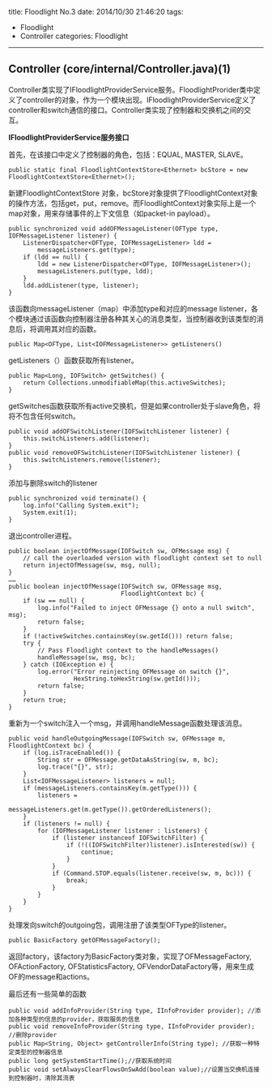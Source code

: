 title: Floodlight No.3
date: 2014/10/30 21:46:20 
tags: 
- Floodlight
- Controller
categories: Floodlight
---

## Controller (core/internal/Controller.java)(1) ##


Controller类实现了IFloodlightProviderService服务。FloodlightProrider类中定义了controller的对象，作为一个模块出现。IFloodlightProviderService定义了controller和switch通信的接口。Controller类实现了控制器和交换机之间的交互。

**IFloodlightProviderService服务接口**
<!--more-->
首先，在该接口中定义了控制器的角色，包括：EQUAL, MASTER, SLAVE。

    public static final FloodlightContextStore<Ethernet> bcStore = new FloodlightContextStore<Ethernet>();
新建FloodlightContextStore 对象，bcStore对象提供了FloodlightContext对象的操作方法，包括get，put，remove。而FloodlightContext对象实际上是一个map对象，用来存储事件的上下文信息（如packet-in payload）。

    public synchronized void addOFMessageListener(OFType type, IOFMessageListener listener) {
        ListenerDispatcher<OFType, IOFMessageListener> ldd = 
            messageListeners.get(type);
        if (ldd == null) {
            ldd = new ListenerDispatcher<OFType, IOFMessageListener>();
            messageListeners.put(type, ldd);
        }
        ldd.addListener(type, listener);
    }
该函数向messageListener（map）中添加type和对应的message listener，各个模块通过该函数向控制器注册各种其关心的消息类型，当控制器收到该类型的消息后，将调用其对应的函数。

    public Map<OFType, List<IOFMessageListener>> getListeners() 
getListeners（）函数获取所有listener。

    public Map<Long, IOFSwitch> getSwitches() {
        return Collections.unmodifiableMap(this.activeSwitches);
    }
getSwitches函数获取所有active交换机，但是如果controller处于slave角色，将将不包含任何switch。

    public void addOFSwitchListener(IOFSwitchListener listener) {
        this.switchListeners.add(listener);
    }
    public void removeOFSwitchListener(IOFSwitchListener listener) {
        this.switchListeners.remove(listener);
    }
添加与删除switch的listener

    public synchronized void terminate() {
        log.info("Calling System.exit");
        System.exit(1);
    }
退出controller进程。

    public boolean injectOfMessage(IOFSwitch sw, OFMessage msg) {
        // call the overloaded version with floodlight context set to null    
        return injectOfMessage(sw, msg, null);
    }
    ……
    public boolean injectOfMessage(IOFSwitch sw, OFMessage msg,
                                   FloodlightContext bc) {
        if (sw == null) {
            log.info("Failed to inject OFMessage {} onto a null switch", msg);
            return false;
        }
        if (!activeSwitches.containsKey(sw.getId())) return false;
        try {
            // Pass Floodlight context to the handleMessages()
            handleMessage(sw, msg, bc);
        } catch (IOException e) {
            log.error("Error reinjecting OFMessage on switch {}", 
                      HexString.toHexString(sw.getId()));
            return false;
        }
        return true;
    }
重新为一个switch注入一个msg，并调用handleMessage函数处理该消息。

    public void handleOutgoingMessage(IOFSwitch sw, OFMessage m, FloodlightContext bc) {
        if (log.isTraceEnabled()) {
            String str = OFMessage.getDataAsString(sw, m, bc);
            log.trace("{}", str);
        }
        List<IOFMessageListener> listeners = null;
        if (messageListeners.containsKey(m.getType())) {
            listeners = 
                    messageListeners.get(m.getType()).getOrderedListeners();
        }            
        if (listeners != null) {                
            for (IOFMessageListener listener : listeners) {
                if (listener instanceof IOFSwitchFilter) {
                    if (!((IOFSwitchFilter)listener).isInterested(sw)) {
                        continue;
                    }
                }
                if (Command.STOP.equals(listener.receive(sw, m, bc))) {
                    break;
                }
            }
        }
    }
处理发向switch的outgoing包，调用注册了该类型OFType的listener。

    public BasicFactory getOFMessageFactory();
返回factory，该factory为BasicFactory类对象，实现了OFMessageFactory, OFActionFactory, OFStatisticsFactory, OFVendorDataFactory等，用来生成OF的message和actions。

最后还有一些简单的函数

    public void addInfoProvider(String type, IInfoProvider provider); //添加各种类型的信息的provider，获取服务的信息
    public void removeInfoProvider(String type, IInfoProvider provider); //删除provider
    public Map<String, Object> getControllerInfo(String type); //获取一种特定类型的控制器信息
    public long getSystemStartTime();//获取系统时间
    public void setAlwaysClearFlowsOnSwAdd(boolean value);//设置当交换机连接到控制器时，清除其流表
